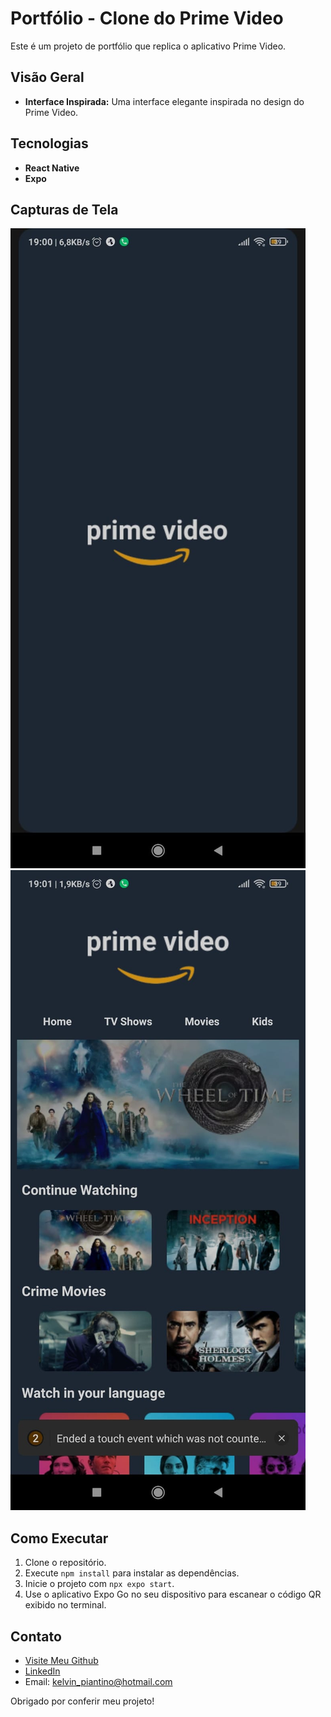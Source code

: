 # Portfólio - Clone do Prime Video

Este é um projeto de portfólio que replica o aplicativo Prime Video.

## Visão Geral

- **Interface Inspirada:** Uma interface elegante inspirada no design do Prime Video.

## Tecnologias

- **React Native**
- **Expo**

## Capturas de Tela

![Carregamento](/readmeImages/firstimage.jpg)
![Tela Inicial](/readmeImages/secondImage.jpg)

## Como Executar

1. Clone o repositório.
2. Execute `npm install` para instalar as dependências.
3. Inicie o projeto com `npx expo start`.
4. Use o aplicativo Expo Go no seu dispositivo para escanear o código QR exibido no terminal.

## Contato

- [Visite Meu Github](https://github.com/Thenivlek)
- [LinkedIn](https://www.linkedin.com/in/kelvin-piantino-01b25028b/)
- Email: kelvin_piantino@hotmail.com

Obrigado por conferir meu projeto!
